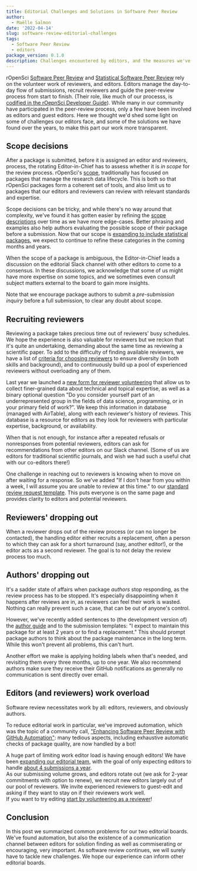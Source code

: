 ```yaml
---
title: Editorial Challenges and Solutions in Software Peer Review 
author:
  - Maëlle Salmon
date: '2022-04-14'
slug: software-review-editorial-challenges
tags:
  - Software Peer Review
  - editors
package_version: 0.1.0
description: Challenges encountered by editors, and the measures we've taken to try to alleviate said problems.
---
```


rOpenSci [Software Peer Review](/software-review/) and [Statistical Software Peer Review](/stat-software-review/) rely on the volunteer work of reviewers, and editors.
Editors manage the day-to-day flow of submissions, recruit reviewers and guide the peer-review process from start to finish.  (Their role, like much of our processs, is [codified in the rOepnSci Developer Guide](https://devguide.ropensci.org/editorguide.html)).   While many in our community have participated in the peer-review process, only a few have been involved as editors and guest editors. Here we thought we'd shed some light on some of challenges our editors face, and some of the solutions we have found over the years, to make this part our work more transparent.

## Scope decisions 

After a package is submitted, before it is assigned an editor and reviewers, process, the rotating Editor-in-Chief has to assess whether it is _in scope_ for the review process.  rOpenSci's [scope](https://devguide.ropensci.org/policies.html#aims-and-scope), traditionally has focused on packages that manage the research data lifecycle. This is both so that rOpenSci packages form a coherent set of tools, and also limit us to packages that our editors and reviewers can review with relevant standards and expertise.  

Scope decisions can be tricky, and while there's no way around that complexity, we've found it has gotten easier by refining the [scope descriptions](https://devguide.ropensci.org/policies.html#aims-and-scope) over time as we have  more edge-cases.
Better phrasing and examples also help authors evaluating the possible scope of their package before a submission.  Now that our scope is [expanding to include statistical packages](https://stats-devguide.ropensci.org/overview.html#overview-categories), we expect to continue to refine these categories in the coming months and years.

When the scope of a package is ambiguous, the Editor-in-Chief leads a discussion on the editorial Slack channel with other editors to come to a consensus.
In these discussions, we acknowledge that some of us might have more expertise on some topics, and we sometimes even consult subject matters external to the board to gain more insights.

Note that we encourage package authors to submit a _pre-submission inquiry_ before a full submission, to clear any doubt about scope.

## Recruiting reviewers

Reviewing a package takes precious time out of reviewers' busy schedules.
We hope the experience is also valuable for reviewers but we reckon that it's quite an undertaking, demanding about the same time as reviewing a scientific paper. 
To add to the difficulty of finding available reviewers, we have a list of [criteria for choosing reviewers](https://devguide.ropensci.org/editorguide.html#criteria-for-choosing-a-reviewer) to ensure diversity (in both skills and background), and to continuously build up a pool of experienced reviewers without overloading any of them.

Last year we launched a [new form for reviewer volunteering](/blog/2021/11/18/devguide-0.7.0/#a-new-form-for-volunteer-reviewing) that allow us to collect finer-grained data about technical and topical expertise, as well as a binary optional question "Do you consider yourself part of an underrepresented group in the fields of data science, programming, or in your primary field of work?".
We keep this information in database (managed with AirTable), along with each reviewer's history of reviews.  This database is a resource for editors as they look for reviewers with particular expertise, background, or availability.

When that is not enough, for instance after a repeated refusals or nonresponses from potential reviewers, editors can ask for recommendations from other editors on our Slack channel. (Some of us are editors for traditional scientific journals, and wish we had such a useful chat with our co-editors there!)

One challenge in reaching out to reviewers is knowing when to move on after waiting for a response.  So we've added "If I don't hear from you within a week, I will assume you are unable to review at this time." to our [standard review request template](https://devguide.ropensci.org/reviewrequesttemplate.html). This puts everyone is on the same page and provides clarity to editors and potential reviewers.

## Reviewers' dropping out 

When a reviewer drops out of the review process (or can no longer be contacted),
the handling editor either recruits a replacement, often a person to which they can ask for a short turnaround (say, another editor!), or the editor acts as a second reviewer.
The goal is to not delay the review process too much.

## Authors' dropping out

It's a sadder state of affairs when package _authors_ stop responding, as the review process has to be stopped.
It's especially disappointing when it happens after reviews are in, as reviewers can feel their work is wasted.
Nothing can really prevent such a case, that can be out of anyone's control.

However, we've recently added sentences to (the development version of) the [author guide](https://devdevguide.netlify.app/authors-guide.html) and to the submission templates: "I expect to maintain this package for at least 2 years or to find a replacement."
This should prompt package authors to think about the package maintenance in the long term.
While this won't prevent all problems, this can't hurt.

Another effort we make is applying holding labels when that's needed, and revisiting them every three months, up to one year.
We also recommend authors make sure they receive their GitHub notifications as generally no communication is sent directly over email.

## Editors (and reviewers) work overload 

Software review necessitates work by all: editors, reviewers, and obviously authors.

To reduce editorial work in particular, we've improved automation, which was the topic of a community call, ["Enhancing Software Peer Review with GitHub Automation"](/commcalls/dec2021-automation/): many tedious aspects, including exhaustive automatic checks of package quality, are now handled by a bot!

A huge part of limiting work editor load is having enough editors!  We have been [expanding our editorial team](/tags/editors/), with the goal of only expecting editors to handle [about 4 submissions a year](https://devdevguide.netlify.app/editorguide.html#editors-responsabilities).  
As our submissing volume grows, and editors rotate out (we ask for 2-year commitments with option to renew), we recruit new editors largely out of our pool of reviewers. 
We invite experienced reviewers to guest-edit and asking if they want to stay on if their reviewers work well.  
If you want to try editing [start by volunteering as a reviewer](/software-reviewer)!

## Conclusion

In this post we summarized common problems for our two editorial boards. 
We've found automation, but also the existence of a communication channel between editors for solution finding as well as commiserating or encouraging, very important.
As software review continues, we will surely have to tackle new challenges.
We hope our experience can inform other editorial boards.

